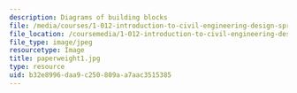 ```yaml
---
description: Diagrams of building blocks
file: /media/courses/1-012-introduction-to-civil-engineering-design-spring-2002/b32e8996daa9c250809aa7aac3515385_paperweight1.jpg
file_location: /coursemedia/1-012-introduction-to-civil-engineering-design-spring-2002/b32e8996daa9c250809aa7aac3515385_paperweight1.jpg
file_type: image/jpeg
resourcetype: Image
title: paperweight1.jpg
type: resource
uid: b32e8996-daa9-c250-809a-a7aac3515385
---
```

